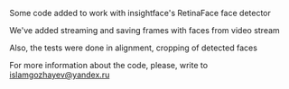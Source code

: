 Some code added to work with insightface's RetinaFace face detector

We've added streaming and saving frames with faces from video stream

Also, the tests were done in alignment, cropping of detected faces

For more information about the code, please, write to islamgozhayev@yandex.ru

